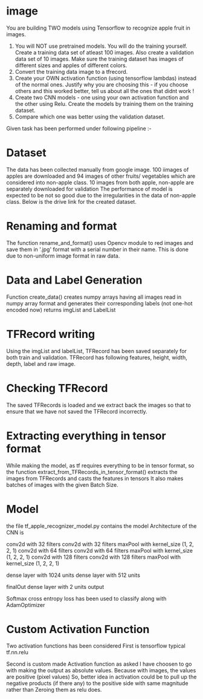 # image


You are building TWO models using Tensorflow to recognize apple fruit in images. 

1. You will NOT use pretrained models. You will do the training yourself. Create a training data set of atleast 100 images. Also create a validation data set of 10 images. Make sure the training dataset has images of different sizes and apples of different colors.
2. Convert the training data image to a tfrecord.
3. Create your OWN activation function (using tensorflow lambdas) instead of the normal ones. Justify why you are choosing this - if you choose others and this worked better, tell us about all the ones that didnt work !
4. Create two CNN models - one using your own activation function and the other using Relu. Create the models by training them on the training dataset.
5. Compare which one was better using the validation dataset.

Given task has been performed under following pipeline :-

# Dataset

The data has been collected manually from google image. 100 iimages of apples are downloaded and 94 images of other fruits/ vegetables
which are considered into non-apple class. 10 images from both apple, non-apple are separately downloaded for validation
The performance of model is expected to be not so good due to the irregularities in the data of non-apple class.
Below is the drive link for the created dataset.

# Renaming and format

The function rename_and_format() uses Opencv module to red images and save them in '.jpg' format with a serial number in their name.
This is done due to non-uniform image format in raw data.

# Data and Label Generation

Function create_data() creates numpy arrays having all images read in numpy array format and generates their corresponding labels
(not one-hot encoded now) returns imgList and LabelList

# TFRecord writing

Using the imgList and labelList, TFRecord has been saved separately for both train and validation.
TFRecord has following features, height, width, depth, label and raw image.

# Checking TFRecord

The saved TFRecords is loaded and we extract back the images so that to ensure that we have not saved the TFRecord incorrectly.

# Extracting everything in tensor format

While making the model, as tf requires everything to be in tensor format,
so the function extract_from_TFRecords_in_tensor_format() 
extracts the images from TFRecords and casts the features in tensors
It also makes batches of images with the given Batch Size.

# Model

the file tf_apple_recognizer_model.py contains the model
Architecture of the CNN is

conv2d with 32 filters
conv2d with 32 filters
maxPool with kernel_size (1, 2, 2, 1)
conv2d with 64 filters
conv2d with 64 filters
maxPool with kernel_size (1, 2, 2, 1)
conv2d with 128 filters
conv2d with 128 filters
maxPool with kernel_size (1, 2, 2, 1)

dense layer with 1024 units
dense layer with 512 units

finalOut dense layer with 2 units output

Softmax cross entropy loss has been used to classify along with AdamOptimizer

# Custom Activation Function

Two activation functions has been considered
First is tensorflow typical tf.nn.relu

Second is custom made Activation function as asked
I have choosen to go with making the output as absolute values. Because with images, the values are positive (pixel values)
So, better idea in activation could be to pull up the negative products (if there any) to the positive side 
with same magnitude rather than Zeroing them as relu does.

